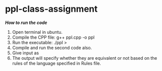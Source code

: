 # ppl-class-assignment
***********************How to run the code***********************
1. Open terminal in ubuntu.
2. Compile the CPP file: g++ ppl.cpp -o ppl
3. Run the executable: ./ppl > <OutputFileName>
4. Compile and run the second code also.
5. Give input as <variable> <variable>
6. The output will specify whether they are equivalent or not based on the rules of the language specified in Rules file.
